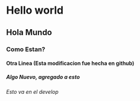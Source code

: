 # Hello world
## Hola Mundo
### Como Estan?
#### Otra Linea (Esta modificacion fue hecha en github)
##### Algo Nuevo, agregado a esto

###### Esto va en el develop
